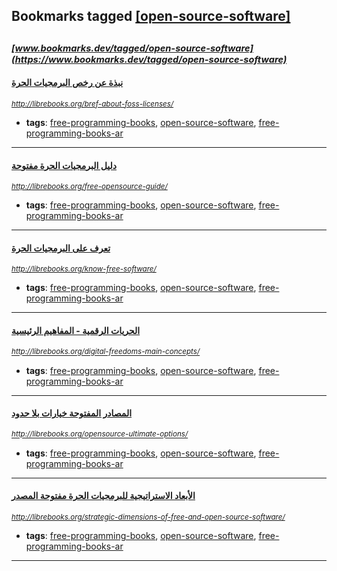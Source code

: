 ## Bookmarks tagged [[open-source-software]](https://www.bookmarks.dev/search?q=[open-source-software])

_<sup><sup>[www.bookmarks.dev/tagged/open-source-software](https://www.bookmarks.dev/tagged/open-source-software)</sup></sup>_
---
#### [نبذة عن رخص البرمجيات الحرة ](http://librebooks.org/bref-about-foss-licenses/)
_<sup>http://librebooks.org/bref-about-foss-licenses/</sup>_

* **tags**: [free-programming-books](../tagged/free-programming-books.md), [open-source-software](../tagged/open-source-software.md), [free-programming-books-ar](../tagged/free-programming-books-ar.md)
---
#### [دليل البرمجيات الحرة مفتوحة ](http://librebooks.org/free-opensource-guide/)
_<sup>http://librebooks.org/free-opensource-guide/</sup>_

* **tags**: [free-programming-books](../tagged/free-programming-books.md), [open-source-software](../tagged/open-source-software.md), [free-programming-books-ar](../tagged/free-programming-books-ar.md)
---
#### [تعرف على البرمجيات الحرة ](http://librebooks.org/know-free-software/)
_<sup>http://librebooks.org/know-free-software/</sup>_

* **tags**: [free-programming-books](../tagged/free-programming-books.md), [open-source-software](../tagged/open-source-software.md), [free-programming-books-ar](../tagged/free-programming-books-ar.md)
---
#### [الحريات الرقمية - المفاهيم الرئيسية ](http://librebooks.org/digital-freedoms-main-concepts/)
_<sup>http://librebooks.org/digital-freedoms-main-concepts/</sup>_

* **tags**: [free-programming-books](../tagged/free-programming-books.md), [open-source-software](../tagged/open-source-software.md), [free-programming-books-ar](../tagged/free-programming-books-ar.md)
---
#### [المصادر المفتوحة خيارات بلا حدود ](http://librebooks.org/opensource-ultimate-options/)
_<sup>http://librebooks.org/opensource-ultimate-options/</sup>_

* **tags**: [free-programming-books](../tagged/free-programming-books.md), [open-source-software](../tagged/open-source-software.md), [free-programming-books-ar](../tagged/free-programming-books-ar.md)
---
#### [الأبعاد الاستراتيجية للبرمجيات الحرة مفتوحة المصدر ](http://librebooks.org/strategic-dimensions-of-free-and-open-source-software/)
_<sup>http://librebooks.org/strategic-dimensions-of-free-and-open-source-software/</sup>_

* **tags**: [free-programming-books](../tagged/free-programming-books.md), [open-source-software](../tagged/open-source-software.md), [free-programming-books-ar](../tagged/free-programming-books-ar.md)
---
